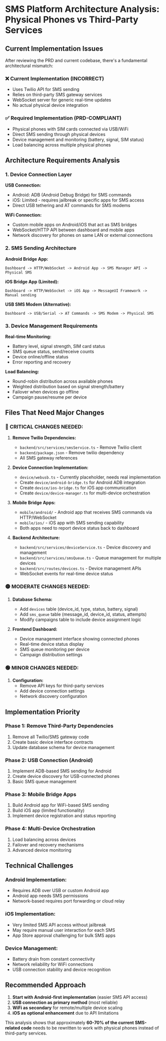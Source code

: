 # SMS Platform Architecture Analysis: Physical Phones vs Third-Party Services

## Current Implementation Issues

After reviewing the PRD and current codebase, there's a fundamental architectural mismatch:

### ❌ **Current Implementation (INCORRECT)**
- Uses Twilio API for SMS sending
- Relies on third-party SMS gateway services
- WebSocket server for generic real-time updates
- No actual physical device integration

### ✅ **Required Implementation (PRD-COMPLIANT)**
- Physical phones with SIM cards connected via USB/WiFi
- Direct SMS sending through physical devices
- Device management and monitoring (battery, signal, SIM status)
- Load balancing across multiple physical phones

## Architecture Requirements Analysis

### 1. **Device Connection Layer**

**USB Connection:**
- Android: ADB (Android Debug Bridge) for SMS commands
- iOS: Limited - requires jailbreak or specific apps for SMS access
- Direct USB tethering and AT commands for SMS modems

**WiFi Connection:**
- Custom mobile apps on Android/iOS that act as SMS bridges
- WebSocket/HTTP API between dashboard and mobile apps
- Network discovery for phones on same LAN or external connections

### 2. **SMS Sending Architecture**

**Android Bridge App:**
```
Dashboard -> HTTP/WebSocket -> Android App -> SMS Manager API -> Physical SMS
```

**iOS Bridge App (Limited):**
```
Dashboard -> HTTP/WebSocket -> iOS App -> MessageUI Framework -> Manual sending
```

**USB SMS Modem (Alternative):**
```
Dashboard -> USB/Serial -> AT Commands -> SMS Modem -> Physical SMS
```

### 3. **Device Management Requirements**

**Real-time Monitoring:**
- Battery level, signal strength, SIM card status
- SMS queue status, send/receive counts
- Device online/offline status
- Error reporting and recovery

**Load Balancing:**
- Round-robin distribution across available phones
- Weighted distribution based on signal strength/battery
- Failover when devices go offline
- Campaign pause/resume per device

## Files That Need Major Changes

### 🔴 **CRITICAL CHANGES NEEDED:**

1. **Remove Twilio Dependencies:**
   - `backend/src/services/smsService.ts` - Remove Twilio client
   - `backend/package.json` - Remove twilio dependency
   - All SMS gateway references

2. **Device Connection Implementation:**
   - `device/webusb.ts` - Currently placeholder, needs real implementation
   - Create `device/android-bridge.ts` for Android ADB integration
   - Create `device/ios-bridge.ts` for iOS app communication
   - Create `device/device-manager.ts` for multi-device orchestration

3. **Mobile Bridge Apps:**
   - `mobile/android/` - Android app that receives SMS commands via HTTP/WebSocket
   - `mobile/ios/` - iOS app with SMS sending capability
   - Both apps need to report device status back to dashboard

4. **Backend Architecture:**
   - `backend/src/services/deviceService.ts` - Device discovery and management
   - `backend/src/services/smsQueue.ts` - Queue management for multiple devices
   - `backend/src/routes/devices.ts` - Device management APIs
   - WebSocket events for real-time device status

### 🟡 **MODERATE CHANGES NEEDED:**

1. **Database Schema:**
   - Add `devices` table (device_id, type, status, battery, signal)
   - Add `sms_queue` table (message_id, device_id, status, attempts)
   - Modify campaigns table to include device assignment logic

2. **Frontend Dashboard:**
   - Device management interface showing connected phones
   - Real-time device status display
   - SMS queue monitoring per device
   - Campaign distribution settings

### 🟢 **MINOR CHANGES NEEDED:**

1. **Configuration:**
   - Remove API keys for third-party services
   - Add device connection settings
   - Network discovery configuration

## Implementation Priority

### **Phase 1: Remove Third-Party Dependencies**
1. Remove all Twilio/SMS gateway code
2. Create basic device interface contracts
3. Update database schema for device management

### **Phase 2: USB Connection (Android)**
1. Implement ADB-based SMS sending for Android
2. Create device discovery for USB-connected phones
3. Basic SMS queue management

### **Phase 3: Mobile Bridge Apps**
1. Build Android app for WiFi-based SMS sending
2. Build iOS app (limited functionality)
3. Implement device registration and status reporting

### **Phase 4: Multi-Device Orchestration**
1. Load balancing across devices
2. Failover and recovery mechanisms
3. Advanced device monitoring

## Technical Challenges

### **Android Implementation:**
- Requires ADB over USB or custom Android app
- Android app needs SMS permissions
- Network-based requires port forwarding or cloud relay

### **iOS Implementation:**
- Very limited SMS API access without jailbreak
- May require manual user interaction for each SMS
- App Store approval challenging for bulk SMS apps

### **Device Management:**
- Battery drain from constant connectivity
- Network reliability for WiFi connections
- USB connection stability and device recognition

## Recommended Approach

1. **Start with Android-first implementation** (easier SMS API access)
2. **USB connection as primary method** (most reliable)
3. **WiFi as secondary** for remote/multiple device scaling
4. **iOS as optional enhancement** due to API limitations

This analysis shows that approximately **60-70% of the current SMS-related code** needs to be rewritten to work with physical phones instead of third-party services.